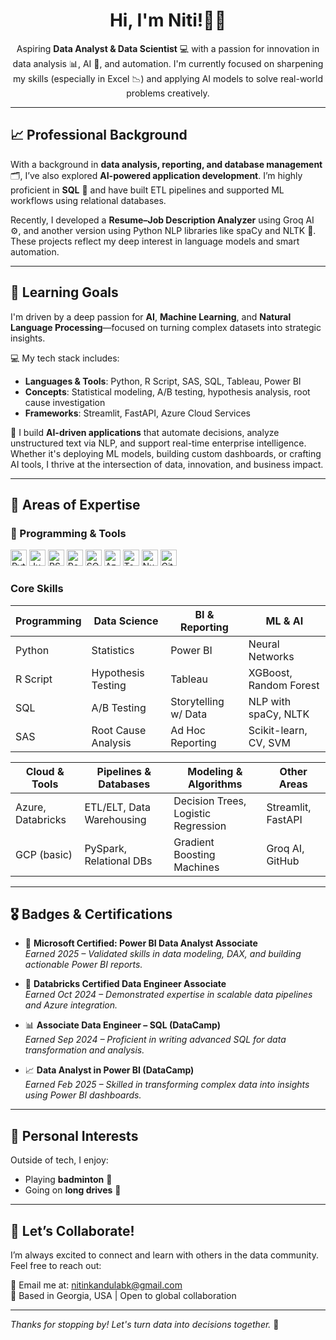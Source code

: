 <!-- Profile Introduction -->
<h1 align="center">Hi, I'm Niti!👋✨</h1>

<p align="center">
  Aspiring <strong>Data Analyst & Data Scientist</strong> 💻 with a passion for innovation in data analysis 📊, AI 🤖, and automation. I'm currently focused on sharpening my skills (especially in Excel 📉) and applying AI models to solve real-world problems creatively.
</p>

---

## 📈 Professional Background

With a background in <strong>data analysis, reporting, and database management</strong> 🗂️, I’ve also explored <strong>AI-powered application development</strong>. I’m highly proficient in <strong>SQL</strong> 🧠 and have built ETL pipelines and supported ML workflows using relational databases.

Recently, I developed a <strong>Resume–Job Description Analyzer</strong> using Groq AI ⚙️, and another version using Python NLP libraries like spaCy and NLTK 🐍. These projects reflect my deep interest in language models and smart automation.

---

## 🚀 Learning Goals

I'm driven by a deep passion for <strong>AI</strong>, <strong>Machine Learning</strong>, and <strong>Natural Language Processing</strong>—focused on turning complex datasets into strategic insights.

💻 My tech stack includes:
- **Languages & Tools**: Python, R Script, SAS, SQL, Tableau, Power BI
- **Concepts**: Statistical modeling, A/B testing, hypothesis analysis, root cause investigation
- **Frameworks**: Streamlit, FastAPI, Azure Cloud Services

🤖 I build **AI-driven applications** that automate decisions, analyze unstructured text via NLP, and support real-time enterprise intelligence. Whether it's deploying ML models, building custom dashboards, or crafting AI tools, I thrive at the intersection of data, innovation, and business impact.

---

## 💼 Areas of Expertise

### 🔧 Programming & Tools
<p align="left">
  <img src="https://cdn.jsdelivr.net/gh/devicons/devicon/icons/python/python-original.svg" width="26" alt="Python" title="Python"/>
  <img src="https://cdn.jsdelivr.net/gh/devicons/devicon/icons/jupyter/jupyter-original.svg" width="26" alt="Jupyter" title="Jupyter"/>
  <img src="https://cdn.jsdelivr.net/gh/devicons/devicon/icons/rstudio/rstudio-original.svg" width="26" alt="RStudio" title="RStudio"/>
  <img src="https://cdn.jsdelivr.net/gh/devicons/devicon/icons/postgresql/postgresql-original.svg" width="26" alt="PostgreSQL" title="PostgreSQL"/>
  <img src="https://cdn.jsdelivr.net/gh/devicons/devicon/icons/microsoftsqlserver/microsoftsqlserver-plain.svg" width="26" alt="SQL Server" title="SQL Server"/>
  <img src="https://cdn.jsdelivr.net/gh/devicons/devicon/icons/azure/azure-original.svg" width="26" alt="Azure" title="Azure"/>
  <img src="https://cdn.jsdelivr.net/gh/devicons/devicon/icons/tensorflow/tensorflow-original.svg" width="26" alt="TensorFlow" title="TensorFlow"/>
  <img src="https://cdn.jsdelivr.net/gh/devicons/devicon/icons/numpy/numpy-original.svg" width="26" alt="NumPy" title="NumPy"/>
  <img src="https://cdn.jsdelivr.net/gh/devicons/devicon/icons/github/github-original.svg" width="26" alt="GitHub" title="GitHub"/>
</p>

### Core Skills

| Programming     | Data Science         | BI & Reporting     | ML & AI                |
|----------------|----------------------|--------------------|------------------------|
| Python         | Statistics           | Power BI           | Neural Networks        |
| R Script       | Hypothesis Testing   | Tableau            | XGBoost, Random Forest |
| SQL            | A/B Testing          | Storytelling w/ Data| NLP with spaCy, NLTK  |
| SAS            | Root Cause Analysis  | Ad Hoc Reporting   | Scikit-learn, CV, SVM  |

| Cloud & Tools      | Pipelines & Databases | Modeling & Algorithms     | Other Areas            |
|--------------------|-----------------------|----------------------------|------------------------|
| Azure, Databricks  | ETL/ELT, Data Warehousing | Decision Trees, Logistic Regression | Streamlit, FastAPI     |
| GCP (basic)        | PySpark, Relational DBs | Gradient Boosting Machines | Groq AI, GitHub        |

---

## 🎖️ Badges & Certifications

- 🧩 **Microsoft Certified: Power BI Data Analyst Associate**  
  *Earned 2025 – Validated skills in data modeling, DAX, and building actionable Power BI reports.*

- 🔧 **Databricks Certified Data Engineer Associate**  
  *Earned Oct 2024 – Demonstrated expertise in scalable data pipelines and Azure integration.*

- 📊 **Associate Data Engineer – SQL (DataCamp)**  
  *Earned Sep 2024 – Proficient in writing advanced SQL for data transformation and analysis.*

- 📈 **Data Analyst in Power BI (DataCamp)**  
  *Earned Feb 2025 – Skilled in transforming complex data into insights using Power BI dashboards.*

---

## 🎉 Personal Interests

Outside of tech, I enjoy:
- Playing **badminton** 🏸
- Going on **long drives** 🚗

---

## 🤝 Let’s Collaborate!

I’m always excited to connect and learn with others in the data community. Feel free to reach out:

📧 Email me at: [nitinkandulabk@gmail.com](mailto:nitinkandulabk@gmail.com)  
📍 Based in Georgia, USA | Open to global collaboration

---

*Thanks for stopping by! Let's turn data into decisions together.* 🚀
